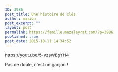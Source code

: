 ```yaml
---
ID: 3986
post_title: Une histoire de clés
author: marion
post_excerpt: ""
layout: post
permalink: https://famille.mazaleyrat.com/?p=3986
published: true
post_date: 2015-10-11 14:34:52
---
```

https://youtu.be/5-vzsWEgYH4

Pas de doute, c'est un garçon !